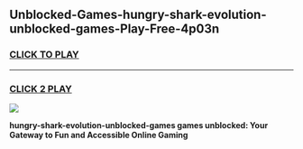 
## Unblocked-Games-hungry-shark-evolution-unblocked-games-Play-Free-4p03n
<h3>
<a href="https://premium76.site?title=hungry-shark-evolution-unblocked-games&ref=10A">CLICK TO PLAY</a></h3>
<hr>

<h3>
<a href="https://premium76.site?title=hungry-shark-evolution-unblocked-games&ref=10A">CLICK 2 PLAY</a>
  
</h3>

<a href="https://premium76.site?title=hungry-shark-evolution-unblocked-games&ref=10A"><img src="https://clearcache.store/games.png"></a>


**hungry-shark-evolution-unblocked-games games unblocked: Your Gateway to Fun and Accessible Online Gaming**
